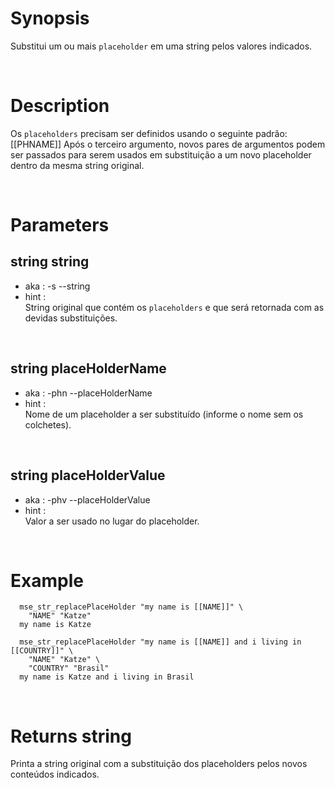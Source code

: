 # Synopsis

Substitui um ou mais `placeholder` em uma string pelos valores indicados.



&nbsp;

# Description

Os `placeholders` precisam ser definidos usando o seguinte padrão: [[PHNAME]]
Após o terceiro argumento, novos pares de argumentos podem ser passados para 
serem usados em substituição a um novo placeholder dentro da mesma string 
original.



&nbsp;

# Parameters

## string string

- aka       : -s --string
- hint      :  
  String original que contém os `placeholders` e que será retornada com as 
  devidas substituições.

&nbsp;


## string placeHolderName

- aka       : -phn --placeHolderName
- hint      :  
  Nome de um placeholder a ser substituído (informe o nome sem os colchetes).

&nbsp;


## string placeHolderValue

- aka       : -phv --placeHolderValue
- hint      :  
  Valor a ser usado no lugar do placeholder.

&nbsp;



# Example

``` shell
  mse_str_replacePlaceHolder "my name is [[NAME]]" \
    "NAME" "Katze"
  my name is Katze

  mse_str_replacePlaceHolder "my name is [[NAME]] and i living in [[COUNTRY]]" \
    "NAME" "Katze" \
    "COUNTRY" "Brasil"
  my name is Katze and i living in Brasil
```


&nbsp;

# Returns string

Printa a string original com a substituição dos placeholders pelos novos 
conteúdos indicados.